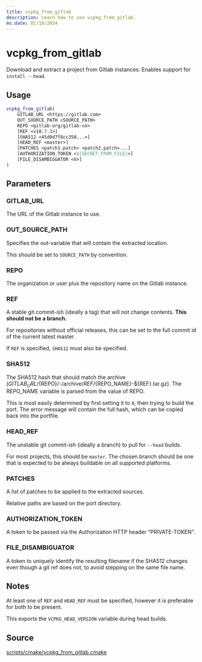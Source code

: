 ```yaml
---
title: vcpkg_from_gitlab
description: Learn how to use vcpkg_from_gitlab.
ms.date: 01/10/2024
---
```

# vcpkg_from_gitlab

Download and extract a project from Gitlab instances. Enables support for `install --head`.

## Usage

```cmake
vcpkg_from_gitlab(
    GITLAB_URL <https://gitlab.com>
    OUT_SOURCE_PATH <SOURCE_PATH>
    REPO <gitlab-org/gitlab-ce>
    [REF <v10.7.3>]
    [SHA512 <45d0d7f8cc350...>]
    [HEAD_REF <master>]
    [PATCHES <patch1.patch> <patch2.patch>...]
    [AUTHORIZATION_TOKEN <${SECRET_FROM_FILE}>]
    [FILE_DISAMBIGUATOR <N>]
)
```

## Parameters

### GITLAB_URL

The URL of the Gitlab instance to use.

### OUT_SOURCE_PATH

Specifies the out-variable that will contain the extracted location.

This should be set to `SOURCE_PATH` by convention.

### REPO

The organization or user plus the repository name on the Gitlab instance.

### REF

A stable git commit-ish (ideally a tag) that will not change contents. **This should not be a branch.**

For repositories without official releases, this can be set to the full commit id of the current latest master.

If `REF` is specified, `SHA512` must also be specified.

### SHA512

The SHA512 hash that should match the archive (${GITLAB_URL}/${REPO}/-/archive/${REF}/${REPO_NAME}-${REF}.tar.gz).
The REPO_NAME variable is parsed from the value of REPO.

This is most easily determined by first setting it to `0`, then trying to build the port. The error message will contain the full hash, which can be copied back into the portfile.

### HEAD_REF

The unstable git commit-ish (ideally a branch) to pull for `--head` builds.

For most projects, this should be `master`. The chosen branch should be one that is expected to be always buildable on all supported platforms.

### PATCHES

A list of patches to be applied to the extracted sources.

Relative paths are based on the port directory.

### AUTHORIZATION_TOKEN

A token to be passed via the Authorization HTTP header "PRIVATE-TOKEN".

### FILE_DISAMBIGUATOR

A token to uniquely identify the resulting filename if the SHA512 changes even though a git ref does not, to avoid stepping on the same file name.

## Notes

At least one of `REF` and `HEAD_REF` must be specified, however it is preferable for both to be present.

This exports the `VCPKG_HEAD_VERSION` variable during head builds.

## Source

[scripts/cmake/vcpkg\_from\_gitlab.cmake](https://github.com/Microsoft/vcpkg/blob/master/scripts/cmake/vcpkg_from_gitlab.cmake)
